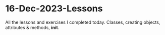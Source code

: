 # 16-Dec-2023-Lessons
All the lessons and exercises I completed today. Classes, creating objects, attributes & methods, __init__.
